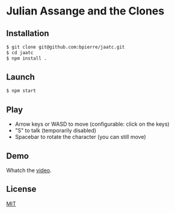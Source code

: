 # Julian Assange and the Clones

## Installation

~~~sh
$ git clone git@github.com:bpierre/jaatc.git
$ cd jaatc
$ npm install .
~~~

## Launch

~~~sh
$ npm start
~~~

## Play

- Arrow keys or WASD to move (configurable: click on the keys)
- "S" to talk (temporarily disabled)
- Spacebar to rotate the character (you can still move)

## Demo

Whatch the [video](https://www.youtube.com/watch?v=hB4NuKXSlyQ).

## License

[MIT](http://opensource.org/licenses/MIT)

